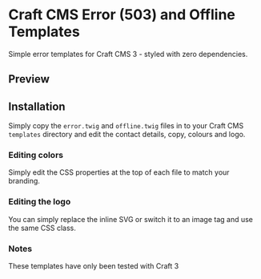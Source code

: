 # Craft CMS Error (503) and Offline Templates
Simple error templates for Craft CMS 3 - styled with zero dependencies.

## Preview

## Installation

Simply copy the `error.twig` and `offline.twig` files in to your Craft CMS `templates` directory and edit the contact details, copy, colours and logo.

### Editing colors

Simply edit the CSS properties at the top of each file to match your branding.

### Editing the logo

You can simply replace the inline SVG or switch it to an image tag and use the same CSS class.

### Notes

These templates have only been tested with Craft 3
